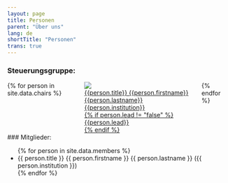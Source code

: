 ```yaml
---
layout: page
title: Personen
parent: "Über uns"
lang: de
shortTitle: "Personen"
trans: true
---
```


### Steuerungsgruppe:
<div class="columns" id="persons">
{% for person in site.data.chairs %}
<div class="column col-6 col-md-6 col-sm-12">
  <a class="card" href="{{person.url}}">
    <div class="card-image">
      <img src="/images/people/{{person.image}}" class="img-responsive">
    </div>
    <div class="card-header">
      <div class="card-title h5">{{person.title}} {{person.firstname}} {{person.lastname}}</div>
      <div class="card-subtitle text-gray">{{person.institution}}</div>
    </div>
    {% if person.lead != "false" %}
    <div class="card-body">
      {{person.lead}}
    </div>
    {% endif %}
  </a>
</div>
{% endfor %}
</div>
### Mitglieder:
<ul>
{% for person in site.data.members %}
  <li>{{ person.title }} {{ person.firstname }} {{ person.lastname }} ({{ person.institution }})</li>
{% endfor %}
</ul>